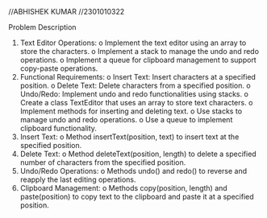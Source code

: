 //ABHISHEK KUMAR
//2301010322

Problem Description 
1. Text Editor Operations: 
o Implement the text editor using an array to store the characters. 
o Implement a stack to manage the undo and redo operations. 
o Implement a queue for clipboard management to support copy-paste operations. 
2. Functional Requirements: 
o Insert Text: Insert characters at a specified position. 
o Delete Text: Delete characters from a specified position. 
o Undo/Redo: Implement undo and redo functionalities using stacks. 
o Create a class TextEditor that uses an array to store text characters. 
o Implement methods for inserting and deleting text. 
o Use stacks to manage undo and redo operations. 
o Use a queue to implement clipboard functionality. 
2. Insert Text: 
o Method insertText(position, text) to insert text at the specified position. 
3. Delete Text: 
o Method deleteText(position, length) to delete a specified number of characters from the 
specified position. 
4. Undo/Redo Operations: 
o Methods undo() and redo() to reverse and reapply the last editing operations. 
5. Clipboard Management: 
o Methods copy(position, length) and paste(position) to copy text to the clipboard and paste 
it at a specified position. 
